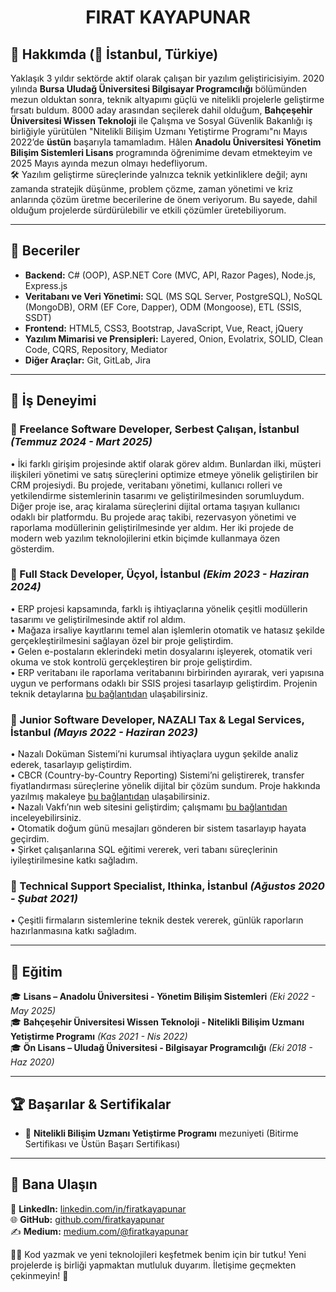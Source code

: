 # <h1 align="center">FIRAT KAYAPUNAR</h1>

## 🚀 Hakkımda (📍 İstanbul, Türkiye)

Yaklaşık 3 yıldır sektörde aktif olarak çalışan bir yazılım geliştiricisiyim. 2020 yılında **Bursa Uludağ Üniversitesi Bilgisayar
Programcılığı** bölümünden mezun olduktan sonra, teknik altyapımı güçlü ve nitelikli projelerle geliştirme
fırsatı buldum. 8000 aday arasından seçilerek dahil olduğum, **Bahçeşehir Üniversitesi Wissen Teknoloji** ile Çalışma
ve Sosyal Güvenlik Bakanlığı iş birliğiyle yürütülen "Nitelikli Bilişim Uzmanı Yetiştirme Programı"nı Mayıs 2022’de
**üstün** başarıyla tamamladım. Hâlen **Anadolu Üniversitesi Yönetim Bilişim Sistemleri Lisans** programında öğrenimime devam etmekteyim ve 2025 Mayıs ayında mezun olmayı hedefliyorum.  <br>
🛠️ Yazılım geliştirme süreçlerinde yalnızca teknik yetkinliklere değil; aynı zamanda stratejik düşünme, problem çözme, zaman yönetimi ve kriz anlarında çözüm
üretme becerilerine de önem veriyorum. Bu sayede, dahil olduğum projelerde sürdürülebilir ve etkili çözümler üretebiliyorum.

---

## 🔧 Beceriler

- **Backend:** C# (OOP), ASP.NET Core (MVC, API, Razor Pages), Node.js, Express.js
- **Veritabanı ve Veri Yönetimi:** SQL (MS SQL Server, PostgreSQL), NoSQL (MongoDB), ORM (EF Core, Dapper), ODM (Mongoose), ETL (SSIS, SSDT)
- **Frontend:** HTML5, CSS3, Bootstrap, JavaScript, Vue, React, jQuery
- **Yazılım Mimarisi ve Prensipleri:** Layered, Onion, Evolatrix, SOLID, Clean Code, CQRS, Repository, Mediator
- **Diğer Araçlar:** Git, GitLab, Jira

---

## 💼 İş Deneyimi

### 🔹 Freelance Software Developer, Serbest Çalışan, İstanbul *(Temmuz 2024 - Mart 2025)*
• İki farklı girişim projesinde aktif olarak görev aldım. Bunlardan ilki, müşteri ilişkileri yönetimi ve satış süreçlerini optimize etmeye yönelik geliştirilen bir CRM projesiydi. Bu projede, veritabanı yönetimi, kullanıcı rolleri ve yetkilendirme sistemlerinin tasarımı ve geliştirilmesinden sorumluydum. Diğer proje ise, araç kiralama süreçlerini dijital ortama taşıyan kullanıcı odaklı bir platformdu. Bu projede araç takibi, rezervasyon yönetimi ve raporlama modüllerinin geliştirilmesinde yer aldım. Her iki projede de modern web yazılım teknolojilerini etkin biçimde kullanmaya özen gösterdim.<br>

### 🔹 Full Stack Developer, Üçyol, İstanbul *(Ekim 2023 - Haziran 2024)*
• ERP projesi kapsamında, farklı iş ihtiyaçlarına yönelik çeşitli modüllerin tasarımı ve geliştirilmesinde aktif rol aldım.<br>
• Mağaza irsaliye kayıtlarını temel alan işlemlerin otomatik ve hatasız şekilde gerçekleştirilmesini sağlayan özel bir proje geliştirdim.<br>
• Gelen e-postaların eklerindeki metin dosyalarını işleyerek, otomatik veri okuma ve stok kontrolü gerçekleştiren bir proje geliştirdim.<br>
• ERP veritabanı ile raporlama veritabanını birbirinden ayırarak, veri yapısına uygun ve performans odaklı bir SSIS projesi tasarlayıp geliştirdim. Projenin teknik detaylarına [bu bağlantıdan](https://medium.com/@firatkayapunar/etl-ssis-ssdt-36a31437eef4) ulaşabilirsiniz.<br>

### 🔹 Junior Software Developer, NAZALI Tax & Legal Services, İstanbul *(Mayıs 2022 - Haziran 2023)*
• Nazalı Doküman Sistemi’ni kurumsal ihtiyaçlara uygun şekilde analiz ederek, tasarlayıp geliştirdim.<br>
• CBCR (Country-by-Country Reporting) Sistemi’ni geliştirerek, transfer fiyatlandırması süreçlerine yönelik dijital bir çözüm sundum. Proje hakkında yazılmış makaleye [bu bağlantıdan](https://medium.com/@serdar1aslan/application-of-software-solutions-in-transfer-pricing-practices-5878fbdedc2b) ulaşabilirsiniz.<br>
• Nazalı Vakfı’nın web sitesini geliştirdim; çalışmamı [bu bağlantıdan](https://nazalivakfi.com/) inceleyebilirsiniz.<br>
• Otomatik doğum günü mesajları gönderen bir sistem tasarlayıp hayata geçirdim.<br>
• Şirket çalışanlarına SQL eğitimi vererek, veri tabanı süreçlerinin iyileştirilmesine katkı sağladım.<br>

### 🔹 Technical Support Specialist, Ithinka, İstanbul *(Ağustos 2020 - Şubat 2021)*
• Çeşitli firmaların sistemlerine teknik destek vererek, günlük raporların hazırlanmasına katkı sağladım.<br>

---

## 📜 Eğitim

🎓 **Lisans – Anadolu Üniversitesi - Yönetim Bilişim Sistemleri** *(Eki 2022 - May 2025)*  
🎓 **Bahçeşehir Üniversitesi Wissen Teknoloji - Nitelikli Bilişim Uzmanı Yetiştirme Programı** *(Kas 2021 - Nis 2022)*  
🎓 **Ön Lisans – Uludağ Üniversitesi - Bilgisayar Programcılığı** *(Eki 2018 - Haz 2020)*  

---

## 🏆 Başarılar & Sertifikalar

- 📜 **Nitelikli Bilişim Uzmanı Yetiştirme Programı** mezuniyeti (Bitirme Sertifikası ve Üstün Başarı Sertifikası)

---

## 📩 Bana Ulaşın

🔗 **LinkedIn:** [linkedin.com/in/firatkayapunar](https://www.linkedin.com/in/firatkayapunar)  
🌐 **GitHub:** [github.com/firatkayapunar](https://github.com/firatkayapunar)  
✍ **Medium:** [medium.com/@firatkayapunar](https://medium.com/@firatkayapunar)  

👨‍💻 Kod yazmak ve yeni teknolojileri keşfetmek benim için bir tutku! Yeni projelerde iş birliği yapmaktan mutluluk duyarım. İletişime geçmekten çekinmeyin! 🚀
